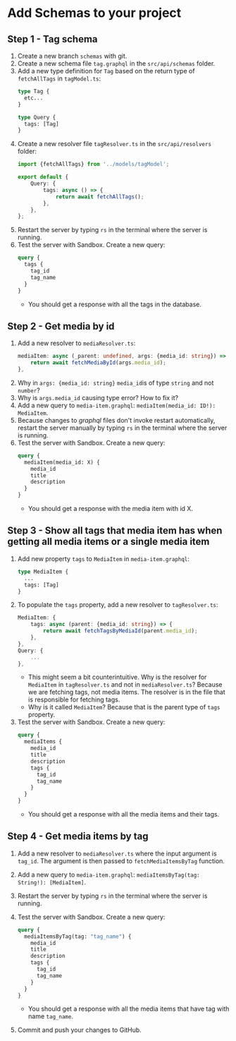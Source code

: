 # Add Schemas to your project

## Step 1 - Tag schema

1. Create a new branch `schemas` with git.
2. Create a new schema file `tag.graphql` in the `src/api/schemas` folder.
3. Add a new type definition for `Tag` based on the return type of `fetchAllTags` in `tagModel.ts`:
    ```graphql
    type Tag {
      etc...
    }

    type Query {
      tags: [Tag]
    }
    ```
4. Create a new resolver file `tagResolver.ts` in the `src/api/resolvers` folder:
    ```typescript
    import {fetchAllTags} from '../models/tagModel';

    export default {
        Query: {
            tags: async () => {
                return await fetchAllTags();
            },
        },
    };
    ```
5. Restart the server by typing `rs` in the terminal where the server is running.
6. Test the server with Sandbox. Create a new query:
    ```graphql
    query {
      tags {
        tag_id
        tag_name
      }
    }
    ```
    - You should get a response with all the tags in the database.

## Step 2 - Get media by id
1. Add a new resolver to `mediaResolver.ts`:
    ```typescript
    mediaItem: async (_parent: undefined, args: {media_id: string}) => {
        return await fetchMediaById(args.media_id);
    },
    ```
2. Why in `args: {media_id: string}` `media_id`is of type `string` and not `number`?
3. Why is `args.media_id` causing type error? How to fix it?
4. Add a new query to `media-item.graphql`: `mediaItem(media_id: ID!): MediaItem`.
5. Because changes to _graphql_ files don't invoke restart automatically, restart the server manually by typing `rs` in the terminal where the server is running.
6. Test the server with Sandbox. Create a new query:
    ```graphql
    query {
      mediaItem(media_id: X) {
        media_id
        title
        description
      }
    }
    ```
    - You should get a response with the media item with id X.

## Step 3 - Show all tags that media item has when getting all media items or a single media item
1. Add new property `tags` to `MediaItem` in `media-item.graphql`:
    ```graphql
    type MediaItem {
      ...
      tags: [Tag]
    }
    ```
2. To populate the `tags` property, add a new resolver to `tagResolver.ts`:
    ```typescript
    MediaItem: {
        tags: async (parent: {media_id: string}) => {
            return await fetchTagsByMediaId(parent.media_id);
        },
    },
    Query: {
        ...
    },
    ```
   - This might seem a bit counterintuitive. Why is the resolver for `MediaItem`  in `tagResolver.ts` and not in `mediaResolver.ts`? Because we are fetching tags, not media items. The resolver is in the file that is responsible for fetching tags. 
   - Why is it called `MediaItem`? Because that is the parent type of `tags` property.
3. Test the server with Sandbox. Create a new query:
    ```graphql
    query {
      mediaItems {
        media_id
        title
        description
        tags {
          tag_id
          tag_name
        }
      }
    }
    ```
    - You should get a response with all the media items and their tags.

## Step 4 - Get media items by tag
1. Add a new resolver to `mediaResolver.ts` where the input argument is `tag_id`. The argument is then passed to `fetchMediaItemsByTag` function.
2. Add a new query to `media-item.graphql`: `mediaItemsByTag(tag: String!): [MediaItem]`.
3. Restart the server by typing `rs` in the terminal where the server is running.
4. Test the server with Sandbox. Create a new query:
    ```graphql
    query {
      mediaItemsByTag(tag: "tag_name") {
        media_id
        title
        description
        tags {
          tag_id
          tag_name
        }
      }
    }
    ```
    - You should get a response with all the media items that have tag with name `tag_name`.

5. Commit and push your changes to GitHub.



